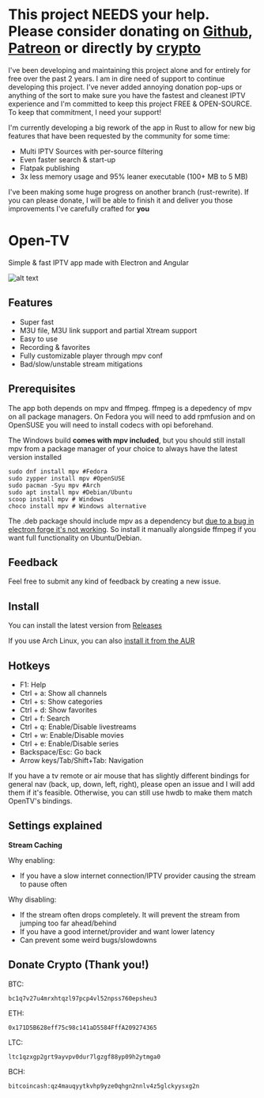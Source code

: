 # This project NEEDS your help. Please consider donating on [Github](https://github.com/sponsors/Fredolx), [Patreon](https://www.patreon.com/fredol) or directly by [crypto](#crypto)
I've been developing and maintaining this project alone and for entirely for free over the past 2 years. I am in dire need of support to continue developing this project. I've never added annoying donation pop-ups or anything of the sort to make sure you have the fastest and cleanest IPTV experience and I'm committed to keep this project FREE & OPEN-SOURCE. To keep that commitment, I need your support!

I'm currently developing a big rework of the app in Rust to allow for new big features that have been requested by the community for some time:

- Multi IPTV Sources with per-source filtering
- Even faster search & start-up
- Flatpak publishing
- 3x less memory usage and 95% leaner executable (100+ MB to 5 MB)

I've been making some huge progress on another branch (rust-rewrite). If you can please donate, I will be able to finish it and deliver you those improvements I've carefully crafted for **you**

# Open-TV

Simple & fast IPTV app made with Electron and Angular

![alt text](https://github.com/Fredolx/open-tv/blob/main/demo.png)

## Features

- Super fast
- M3U file, M3U link support and partial Xtream support
- Easy to use
- Recording & favorites
- Fully customizable player through mpv conf
- Bad/slow/unstable stream mitigations

## Prerequisites
The app both depends on mpv and ffmpeg. ffmpeg is a depedency of mpv on all package managers. On Fedora you will need to add rpmfusion and on OpenSUSE you will need to 
install codecs with opi beforehand.

The Windows build **comes with mpv included**, but you should still install mpv from a package manager of your choice to always have the latest version installed

```
sudo dnf install mpv #Fedora
sudo zypper install mpv #OpenSUSE
sudo pacman -Syu mpv #Arch
sudo apt install mpv #Debian/Ubuntu
scoop install mpv # Windows
choco install mpv # Windows alternative
```

The .deb package should include mpv as a dependency but [due to a bug in electron forge it's not working](https://github.com/electron/forge/issues/3127). So install it manually alongside ffmpeg if you want full functionality on Ubuntu/Debian.

## Feedback
Feel free to submit any kind of feedback by creating a new issue.

## Install
You can install the latest version from [Releases](https://github.com/Fredolx/open-tv/releases/)

If you use Arch Linux, you can also [install it from the AUR](https://aur.archlinux.org/packages/open-tv-bin) 

## Hotkeys
* F1: Help
* Ctrl + a: Show all channels
* Ctrl + s: Show categories
* Ctrl + d: Show favorites
* Ctrl + f: Search
* Ctrl + q: Enable/Disable livestreams
* Ctrl + w: Enable/Disable movies
* Ctrl + e: Enable/Disable series
* Backspace/Esc: Go back
* Arrow keys/Tab/Shift+Tab: Navigation

If you have a tv remote or air mouse that has slightly different bindings for general nav (back, up, down, left, right),
please open an issue and I will add them if it's feasible. Otherwise, you can still use hwdb to make them match OpenTV's bindings.

## Settings explained

**Stream Caching**

Why enabling:
  - If you have a slow internet connection/IPTV provider causing the stream to pause often

Why disabling: 
  - If the stream often drops completely. It will prevent the stream from jumping too far ahead/behind
  - If you have a good internet/provider and want lower latency
  - Can prevent some weird bugs/slowdowns

## Donate Crypto (Thank you!)
BTC:
```
bc1q7v27u4mrxhtqzl97pcp4vl52npss760epsheu3
```

ETH:
```
0x171D5B628eff75c98c141aD5584FffA209274365
```

LTC:
```
ltc1qzxgp2grt9ayvpv0dur7lgzgf88yp09h2ytmga0
```

BCH:
```
bitcoincash:qz4mauqyytkvhp9yze0qhgn2nnlv4z5glckyysxg2n
```


